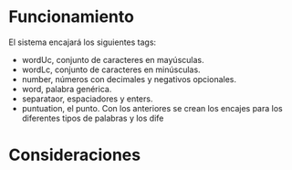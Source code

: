 # Funcionamiento
El sistema encajará los siguientes tags:
- wordUc, conjunto de caracteres en mayúsculas.
- wordLc, conjunto de caracteres en minúsculas.
- number, números con decimales y negativos opcionales.
- word, palabra genérica.
- separataor, espaciadores y enters.
- puntuation, el punto.
Con los anteriores se crean los encajes para los diferentes tipos de palabras y los dife
# Consideraciones
